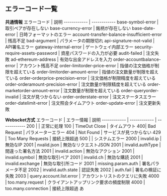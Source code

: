 
エラーコード一覧
-------------------------------------
**共通情報**
エラーコード | 説明
------------ | ------------
base-symbol-error | 取引ペアが存在しない
base-currency-error | 銘柄が存在しない
base-date-error | 日時フォーマットのエラー
account-transfer-balance-insufficient-error |  残高不足
bad-argument | パラメータの期限切れ
api-signature-not-valid | API署名エラー
gateway-internal-error | ゲートウェイ内部エラー
security-require-assets-password | 資産パスワードの入力が必要
audit-failed | 注文失敗
ad-ethereum-address | 有効な出金アドレスを入力
order-accountbalance-error | アカウント残高不足
order-limitorder-price-error | 指値の注文価格が制限を超えている
order-limitorder-amount-error	 | 指値の注文数量が制限を超えている
order-orderprice-precision-error | 注文価格が制限精度を超えている
order-orderamount-precision-error | 注文数量が制限精度を超えている
order-marketorder-amount-error | 注文数量が制限を超えている
order-queryorder-invalid | 注文が見つからない
order-orderstate-error | 注文ステータスエラー
order-datelimit-error | 注文照会タイムアウト
order-update-error | 注文更新失敗


**Webscket方式**
エラーコード | エラー情報 | 説明
------------ | ------------ | ------------
200 |  | 正常に処理
100 | TimeOut Close | タイムアウト
400| Bad Request | パラメーターエラー
404 | Not Found | サービスが見つからない
429 | Too Many Requests | 接続上限超過
500 |  | システムエラー
2000 | invalid.ip | 無効なIP
2001 | nvalid.json | 無効なリクエストJSON
2001 | invalid.authType | 間違った署名方法
2001 | invalid.action | 無効なアクション
2001 | invalid.symbol | 無効な取引ペア
2001 | invalid.ch | 無効な購読
2001 | invalid.exchange | 無効な取引所コード
2001 | missing.param.auth | 署名パラメータ不足
2002 | invalid.auth.state | 認証失敗
2002 | auth.fail | 署名の検証に失敗
2003 | query.account.list.error | アカウントリストのクエリに失敗
4000 | too.many.request | クライアントアップリンク要求の頻度制限
4000 | too.many.connection | 接続上限超過
あ
